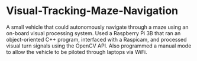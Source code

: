 # Visual-Tracking-Maze-Navigation
A small vehicle that could autonomously navigate through a maze using an on-board visual processing system. 
Used a Raspberry Pi 3B that ran an object-oriented C++ program, interfaced with a Raspicam, and processed 
visual turn signals using the OpenCV API. Also programmed a manual mode to allow the vehicle to be piloted 
through laptops via WiFi.
